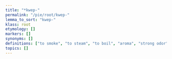 ```yaml
---
title: "*kwep-"
permalink: "/pie/root/kwep-"
lemma_to_sort: "kwep-"
klass: root
etymology: []
markers: []
synonyms: []
definitions: ["to smoke", "to steam", "to boil", "aroma", "strong odor"]
topics: []
---
```

